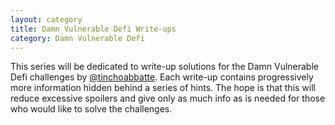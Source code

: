 ```yaml
---
layout: category
title: Damn Vulnerable Defi Write-ups
category: Damn Vulnerable Defi
---
```


This series will be dedicated to write-up solutions for the Damn Vulnerable Defi challenges by [@tinchoabbatte](https://www.damnvulnerabledefi.xyz/). Each write-up contains progressively more information hidden behind a series of hints. The hope is that this will reduce excessive spoilers and give only as much info as is needed for those who would like to solve the challenges.